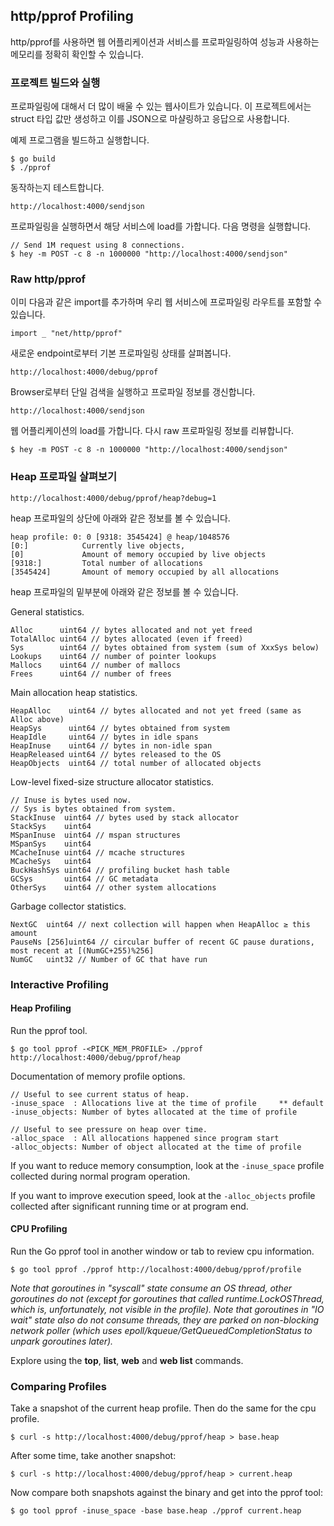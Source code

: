 ## http/pprof Profiling

http/pprof를 사용하면 웹 어플리케이션과 서비스를 프로파일링하여 성능과 사용하는 메모리를 정확히 확인할 수 있습니다.

### 프로젝트 빌드와 실행

프로파일링에 대해서 더 많이 배울 수 있는 웹사이트가 있습니다. 이 프로젝트에서는 struct 타입 값만 생성하고 이를 JSON으로 마샬링하고 응답으로 사용합니다. 

예제 프로그램을 빌드하고 실행합니다.

	$ go build
	$ ./pprof

동작하는지 테스트합니다.

	http://localhost:4000/sendjson

프로파일링을 실행하면서 해당 서비스에 load를 가합니다. 다음 명령을 실행합니다.

	// Send 1M request using 8 connections.
	$ hey -m POST -c 8 -n 1000000 "http://localhost:4000/sendjson"

### Raw http/pprof

이미 다음과 같은 import를 추가하며 우리 웹 서비스에 프로파일링 라우트를 포함할 수 있습니다.

	import _ "net/http/pprof"

새로운 endpoint로부터 기본 프로파일링 상태를 살펴봅니다.

	http://localhost:4000/debug/pprof

Browser로부터 단일 검색을 실행하고 프로파일 정보를 갱신합니다.

	http://localhost:4000/sendjson

웹 어플리케이션의 load를 가합니다. 다시 raw 프로파일링 정보를 리뷰합니다.

	$ hey -m POST -c 8 -n 1000000 "http://localhost:4000/sendjson"

### Heap 프로파일 살펴보기

	http://localhost:4000/debug/pprof/heap?debug=1

heap 프로파일의 상단에 아래와 같은 정보를 볼 수 있습니다.

	heap profile: 0: 0 [9318: 3545424] @ heap/1048576
	[0:] 		    Currently live objects,
	[0] 		    Amount of memory occupied by live objects
	[9318:] 	    Total number of allocations
	[3545424] 	    Amount of memory occupied by all allocations

heap 프로파일의 밑부분에 아래와 같은 정보를 볼 수 있습니다.

General statistics.

	Alloc      uint64 // bytes allocated and not yet freed
	TotalAlloc uint64 // bytes allocated (even if freed)
	Sys        uint64 // bytes obtained from system (sum of XxxSys below)
	Lookups    uint64 // number of pointer lookups
	Mallocs    uint64 // number of mallocs
	Frees      uint64 // number of frees

Main allocation heap statistics.

	HeapAlloc    uint64 // bytes allocated and not yet freed (same as Alloc above)
	HeapSys      uint64 // bytes obtained from system
	HeapIdle     uint64 // bytes in idle spans
	HeapInuse    uint64 // bytes in non-idle span
	HeapReleased uint64 // bytes released to the OS
	HeapObjects  uint64 // total number of allocated objects

Low-level fixed-size structure allocator statistics.

	// Inuse is bytes used now.
	// Sys is bytes obtained from system.
	StackInuse  uint64 // bytes used by stack allocator
	StackSys    uint64
	MSpanInuse  uint64 // mspan structures
	MSpanSys    uint64
	MCacheInuse uint64 // mcache structures
	MCacheSys   uint64
	BuckHashSys uint64 // profiling bucket hash table
	GCSys       uint64 // GC metadata
	OtherSys    uint64 // other system allocations

Garbage collector statistics.

	NextGC  uint64 // next collection will happen when HeapAlloc ≥ this amount
	PauseNs [256]uint64 // circular buffer of recent GC pause durations, most recent at [(NumGC+255)%256]
	NumGC   uint32 // Number of GC that have run

### Interactive Profiling

#### Heap Profiling

Run the pprof tool.

	$ go tool pprof -<PICK_MEM_PROFILE> ./pprof http://localhost:4000/debug/pprof/heap

Documentation of memory profile options.

    // Useful to see current status of heap.
	-inuse_space  : Allocations live at the time of profile  	** default
	-inuse_objects: Number of bytes allocated at the time of profile

	// Useful to see pressure on heap over time.
	-alloc_space  : All allocations happened since program start
	-alloc_objects: Number of object allocated at the time of profile

If you want to reduce memory consumption, look at the `-inuse_space` profile collected during normal program operation.
	
If you want to improve execution speed, look at the `-alloc_objects` profile collected after significant running time or at program end.

#### CPU Profiling

Run the Go pprof tool in another window or tab to review cpu information.

	$ go tool pprof ./pprof http://localhost:4000/debug/pprof/profile

_Note that goroutines in "syscall" state consume an OS thread, other goroutines do not (except for goroutines that called runtime.LockOSThread, which is, unfortunately, not visible in the profile). Note that goroutines in "IO wait" state also do not consume threads, they are parked on non-blocking network poller (which uses epoll/kqueue/GetQueuedCompletionStatus to unpark goroutines later)._

Explore using the **top**, **list**, **web** and **web list** commands.

### Comparing Profiles

Take a snapshot of the current heap profile. Then do the same for the cpu profile.

    $ curl -s http://localhost:4000/debug/pprof/heap > base.heap

After some time, take another snapshot:

    $ curl -s http://localhost:4000/debug/pprof/heap > current.heap

Now compare both snapshots against the binary and get into the pprof tool:

    $ go tool pprof -inuse_space -base base.heap ./pprof current.heap
